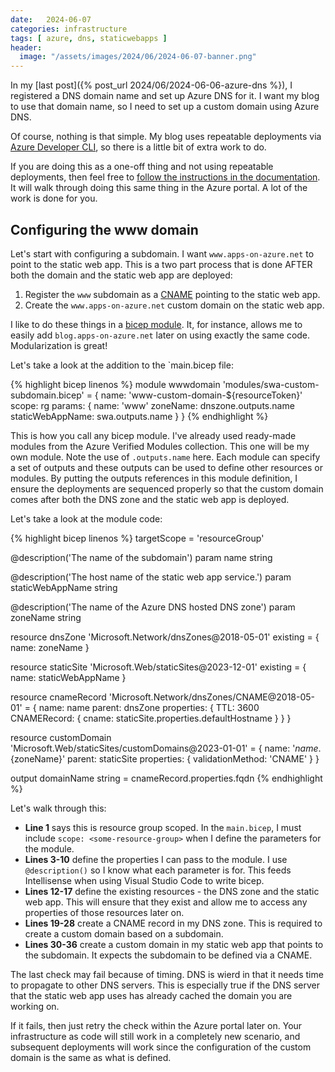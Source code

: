 ```yaml
---
date:   2024-06-07
categories: infrastructure
tags: [ azure, dns, staticwebapps ]
header:
  image: "/assets/images/2024/06/2024-06-07-banner.png"
---
```


In my [last post]({% post_url 2024/06/2024-06-06-azure-dns %}), I registered a DNS domain name and set up Azure DNS for it.  I want my blog to use that domain name, so I need to set up a custom domain using Azure DNS.

<!-- more -->

Of course, nothing is that simple.  My blog uses repeatable deployments via [Azure Developer CLI](https://learn.microsoft.com/azure/developer/azure-developer-cli/overview), so there is a little bit of extra work to do.

If you are doing this as a one-off thing and not using repeatable deployments, then feel free to [follow the instructions in the documentation](https://learn.microsoft.com/azure/static-web-apps/custom-domain).  It will walk through doing this same thing in the Azure portal.  A lot of the work is done for you.

## Configuring the www domain

Let's start with configuring a subdomain.  I want `www.apps-on-azure.net` to point to the static web app.  This is a two part process that is done AFTER both the domain and the static web app are deployed:

1. Register the `www` subdomain as a [CNAME](https://en.wikipedia.org/wiki/CNAME_record) pointing to the static web app.
2. Create the `www.apps-on-azure.net` custom domain on the static web app.

I like to do these things in a [bicep module](https://learn.microsoft.com/azure/azure-resource-manager/bicep/modules).  It, for instance, allows me to easily add `blog.apps-on-azure.net` later on using exactly the same code.  Modularization is great!

Let's take a look at the addition to the `main.bicep file:

{% highlight bicep linenos %}
module wwwdomain 'modules/swa-custom-subdomain.bicep' = {
  name: 'www-custom-domain-${resourceToken}'
  scope: rg
  params: {
    name: 'www'
    zoneName: dnszone.outputs.name
    staticWebAppName: swa.outputs.name
  }
}
{% endhighlight %}

This is how you call any bicep module.  I've already used ready-made modules from the Azure Verified Modules collection.  This one will be my own module.  Note the use of `.outputs.name` here.  Each module can specify a set of outputs and these outputs can be used to define other resources or modules.  By putting the outputs references in this module definition, I ensure the deployments are sequenced properly so that the custom domain comes after both the DNS zone and the static web app is deployed.

Let's take a look at the module code:

{% highlight bicep linenos %}
targetScope = 'resourceGroup'

@description('The name of the subdomain')
param name string

@description('The host name of the static web app service.')
param staticWebAppName string

@description('The name of the Azure DNS hosted DNS zone')
param zoneName string

resource dnsZone 'Microsoft.Network/dnsZones@2018-05-01' existing = {
  name: zoneName
}

resource staticSite 'Microsoft.Web/staticSites@2023-12-01' existing = {
  name: staticWebAppName
}

resource cnameRecord 'Microsoft.Network/dnsZones/CNAME@2018-05-01' = {
  name: name
  parent: dnsZone
  properties: {
    TTL: 3600
    CNAMERecord: {
      cname: staticSite.properties.defaultHostname
    }
  }
}

resource customDomain 'Microsoft.Web/staticSites/customDomains@2023-01-01' = {
  name: '${name}.${zoneName}'
  parent: staticSite
  properties: {
    validationMethod: 'CNAME'
  }
}

output domainName string = cnameRecord.properties.fqdn
{% endhighlight %}

Let's walk through this:

* **Line 1** says this is resource group scoped.  In the `main.bicep`, I must include `scope: <some-resource-group>` when I define the parameters for the module.
* **Lines 3-10** define the properties I can pass to the module.  I use `@description()` so I know what each parameter is for.  This feeds Intellisense when using Visual Studio Code to write bicep.
* **Lines 12-17** define the existing resources - the DNS zone and the static web app.  This will ensure that they exist and allow me to access any properties of those resources later on.
* **Lines 19-28** create a CNAME record in my DNS zone.  This is required to create a custom domain based on a subdomain.
* **Lines 30-36** create a custom domain in my static web app that points to the subdomain.  It expects the subdomain to be defined via a CNAME.

The last check may fail because of timing.  DNS is wierd in that it needs time to propagate to other DNS servers.  This is especially true if the DNS server that the static web app uses has already cached the domain you are working on.

If it fails, then just retry the check within the Azure portal later on. Your infrastructure as code will still work in a completely new scenario, and subsequent deployments will work since the configuration of the custom domain is the same as what is defined.